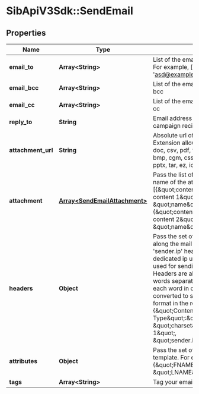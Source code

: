 # SibApiV3Sdk::SendEmail

## Properties
Name | Type | Description | Notes
------------ | ------------- | ------------- | -------------
**email_to** | **Array&lt;String&gt;** | List of the email addresses of the recipients. For example, [&#39;abc@example.com&#39;, &#39;asd@example.com&#39;]. | 
**email_bcc** | **Array&lt;String&gt;** | List of the email addresses of the recipients in bcc | [optional] 
**email_cc** | **Array&lt;String&gt;** | List of the email addresses of the recipients in cc | [optional] 
**reply_to** | **String** | Email address which shall be used by campaign recipients to reply back | [optional] 
**attachment_url** | **String** | Absolute url of the attachment (no local file). Extension allowed: xlsx, xls, ods, docx, docm, doc, csv, pdf, txt, gif, jpg, jpeg, png, tif, tiff, rtf, bmp, cgm, css, shtml, html, htm, zip, xml, ppt, pptx, tar, ez, ics, mobi, msg, pub and eps | [optional] 
**attachment** | [**Array&lt;SendEmailAttachment&gt;**](SendEmailAttachment.md) | Pass the list of content (base64 encoded) and name of the attachment. For example, [{\&quot;content\&quot;:\&quot;base64 encoded content 1\&quot;, \&quot;name\&quot;:\&quot;attcahment1\&quot;}, {\&quot;content\&quot;:\&quot;base64 encoded content 2\&quot;, \&quot;name\&quot;:\&quot;attcahment2\&quot;}]. | [optional] 
**headers** | **Object** | Pass the set of headers that shall be sent along the mail headers in the original email. &#39;sender.ip&#39; header can be set (only for dedicated ip users) to mention the IP to be used for sending transactional emails. Headers are allowed in &#x60;This-Case-Only&#x60; (i.e. words separated by hyphen with first letter of each word in capital letter), they will be converted to such case styling if not in this format in the request payload. For example, {\&quot;Content-Type\&quot;:\&quot;text/html\&quot;, \&quot;charset\&quot;:\&quot;iso-8859-1\&quot;, \&quot;sender.ip\&quot;:\&quot;1.2.3.4\&quot;} | [optional] 
**attributes** | **Object** | Pass the set of attributes to customize the template. For example, {\&quot;FNAME\&quot;:\&quot;Joe\&quot;, \&quot;LNAME\&quot;:\&quot;Doe\&quot;} | [optional] 
**tags** | **Array&lt;String&gt;** | Tag your emails to find them more easily | [optional] 


